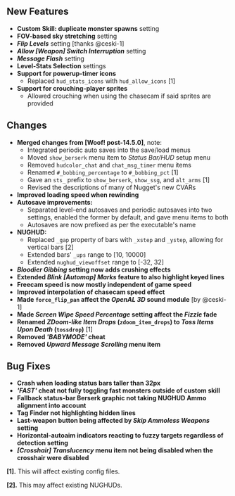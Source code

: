 ## New Features

- **Custom Skill: duplicate monster spawns** setting
- **FOV-based sky stretching** setting
- **_Flip Levels_** setting [thanks @ceski-1]
- **_Allow [Weapon] Switch Interruption_** setting
- **_Message Flash_** setting
- **Level-Stats Selection** settings
- **Support for powerup-timer icons**
  - Replaced `hud_stats_icons` with `hud_allow_icons` [1]
- **Support for crouching-player sprites**
  - Allowed crouching when using the chasecam if said sprites are provided

## Changes

- **Merged changes from [Woof! post-14.5.0]**, note:
  - Integrated periodic auto saves into the save/load menus
  - Moved `show_berserk` menu item to _Status Bar/HUD_ setup menu
  - Removed `hudcolor_chat` and `chat_msg_timer` menu items
  - Renamed `#_bobbing_percentage` to `#_bobbing_pct` [1]
  - Gave an `sts_` prefix to `show_berserk`, `show_ssg`, and `alt_arms` [1]
  - Revised the descriptions of many of Nugget's new CVARs
- **Improved loading speed when rewinding**
- **Autosave improvements:**
  - Separated level-end autosaves and periodic autosaves into two settings,
    enabled the former by default, and gave menu items to both
  - Autosaves are now prefixed as per the executable's name
- **NUGHUD:**
  - Replaced `_gap` property of bars with `_xstep` and `_ystep`, allowing for vertical bars [2]
  - Extended bars' `_ups` range to [10, 10000]
  - Extended `nughud_viewoffset` range to [-32, 32]
- **_Bloodier Gibbing_ setting now adds crushing effects**
- **Extended _Blink [Automap] Marks_ feature to also highlight keyed lines**
- **Freecam speed is now mostly independent of game speed**
- **Improved interpolation of chasecam speed effect**
- **Made `force_flip_pan` affect the _OpenAL 3D_ sound module** [by @ceski-1]
- **Made _Screen Wipe Speed Percentage_ setting affect the _Fizzle_ fade**
- **Renamed _ZDoom-like Item Drops_ (`zdoom_item_drops`) to _Toss Items Upon Death_ (`tossdrop`)** [1]
- **Removed _'BABYMODE'_ cheat**
- **Removed _Upward Message Scrolling_ menu item**

## Bug Fixes

- **Crash when loading status bars taller than 32px**
- **_'FAST'_ cheat not fully toggling fast monsters outside of custom skill**
- **Fallback status-bar Berserk graphic not taking NUGHUD Ammo alignment into account**
- **Tag Finder not highlighting hidden lines**
- **Last-weapon button being affected by _Skip Ammoless Weapons_ setting**
- **Horizontal-autoaim indicators reacting to fuzzy targets regardless of detection setting**
- **_[Crosshair] Translucency_ menu item not being disabled when the crosshair were disabled**

**[1].** This will affect existing config files.

**[2].** This may affect existing NUGHUDs.
